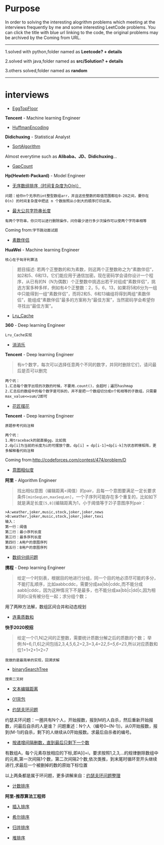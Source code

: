 # Purpose
In order to solving the interesting alogrithm problems which meeting at the interviews frequently by me and some interesting LeetCode problems.
You can click the title with blue url linking to the code, the original problems may be archived by the Coming from URL.

****

1.solved with python,folder named as **Leetcode? + details**

2.solved with java,folder named as **src/Solution? + details**

3.others solved,folder named as **random**
****

# interviews 
- [EggTopFloor](random/EggTopFloor.py)

**Tencent** - Machine learning Engineer
- [HuffmanEncoding](random/HuffmanEncoding.py)

**Didichuxing** -  Statistical Analyst
-  [SortAlgorithm](random/SortMethod.py)

Almost everytime such as **Alibaba、JD、Didichuxing**...
- [GapCount](random/GapCount.py)

**Hp(Hewlett-Packard)** - Model Engineer
- [无序数组排序（时间复杂度为O(n)）](random/无序数组排序（时间复杂度为O(n)）.py)

```
问题：给你n个无序的int整型数组arr，并且这些整数的取值范围都在0-20之间，要你在 O(n) 的时间复杂度中把这 n 个数按照从小到大的顺序打印出来。
```
- [最大公共字符串长度](random/最大公共字符串长度.py)

`有两个字符串，你只可以进行删除操作，问你最少进行多少次操作可以使两个字符串相等`

Coming from:`字节跳动面试题`

- [素数伴侣](random/素数伴侣.py)

**HuaWei** - Machine learning Engineer

```核心在于匈牙利算法```

>题目描述:
若两个正整数的和为素数，则这两个正整数称之为“素数伴侣”，如2和5、6和13，它们能应用于通信加密。现在密码学会请你设计一个程序，从已有的N（N为偶数）个正整数中挑选出若干对组成“素数伴侣”，挑选方案多种多样，例如有4个正整数：2，5，6，13，如果将5和6分为一组中只能得到一组“素数伴侣”，而将2和5、6和13编组将得到两组“素数伴侣”，能组成“素数伴侣”最多的方案称为“最佳方案”，当然密码学会希望你寻找出“最佳方案”。

- [Lru_Cache](random/Lru_Cache.py)

**360** - Deep learning Engineer

```Lru_Cache实现```

- [消消乐](random/消消乐.py)

**Tencent** - Deep learning Engineer

>有n个数字，每次可以选择任意两个不同的数字，并同时删除它们，请问最后是否可以删完

```
两个坑：
1.汇总每个数字出现的次数的时候，不要用.count()，会超时；遍历hashmap
2.汇总后的数组中的每个数字是可拆的，并不是把一个数组切分成n个和相等的子数组，只需要max_value<=sum/2即可
```

- [花匠摆花](random/花匠摆花.py)

**Tencent** - Deep learning Engineer

```
原题参考代码注释
```
```
两个坑：
1.用traceback的就直接gg，比如我
2.dp[i]为当前的长度为i的可摆放个数，dp[i] = dp[i-1]+dp[i-k]为状态转移矩阵，更多解释看代码注释
```

Coming from:http://codeforces.com/contest/474/problem/D

- [意图相似度](random/意图相似度.py)

**阿里** - Algorithm Engineer

>找出相似意图（编辑距离<阈值）的pair，且每一个意图要满足一定长要求条件`[minSeqLen,maxSeqLen]`，一个子序列可能存在多个重复的，比如如下就是满足长度`[5,8]`(编辑距离为1，小于阈值等于2)子意图序列pair：
```
>A:weather,joker,music,stock,joker,joker,news
>B:weather,joker,music,stock,joker,joker,texi
输入：
第一行：阈值
第二行：最小序列长度
第三行：最多序列长度
第四行：A用户的意图序列
第五行：B用户的意图序列
```

- [数组分组问题](random/数组分组问题.py)

**携程** - Deep learning Engineer

>给定一个时刻表，根据目的地进行分组，同一个目的地必须尽可能的多分，不能打乱顺序，比如aabbcddc，需要分成aa|bb|cddc,而不能分成aabb|cddc，因为这种情况下不是最多，也不能分成aa|bb|c|dd|c,因为相同的c没有被分在一起；求分组个数；

用了两种方法解，数组区间合并和动态规划

- [连乘质数和](random/连乘质数和.py)

**快手2020校招**

>给定一个(1,N]之间的正整数，需要统计质数分解之后的质数的个数；
>举例:N=6,(1,6]之间包括2,3,4,5,6,2=2,3=3,4=2*2,5=5,6=2*3,所以对应质数和位1+1+2+1+2=7

```我做的是最简单的实现，回溯求解```

- [binarySearchTree](random/binarySearchTree.py)

`搜索二叉树`

- [文本编辑距离](random/文本编辑距离.py)

- [01背包](random/01背包.py)

- [约瑟夫环问题](random/约瑟夫环问题.py)

约瑟夫环问题：一圈共有N个人，开始报数，报到M的人自杀，然后重新开始报数，问最后自杀的人是谁？
问题重述：N个人（编号0~(N-1))，从0开始报数，报到(M-1)的自杀，剩下的人继续从0开始报数。求最后自杀者的编号。

- [按递增间隔删数，直到最后只剩下一个数](random/递增间隔删数.py)

有数组A，每个元素存放相应的下标,即A[i]=i，要求按照1,2,3,...的规律删除数组中的元素,第一次间隔1个数，第二次间隔2个数,依次类推，到末尾时循环至开头继续进行,求最后一个被删掉的数的原始下标位置

以上两条都是属于环问题，更多讲解来自：[约瑟夫环问题整理](http://www.shataowei.com/2019/10/20/约瑟夫环问题整理/)

- [计数排序](random/计数排序.py)

**阿里-推荐算法工程师**

- [插入排序](random/插入排序.py)

- [希尔排序](random/希尔排序.py)

- [归并排序](random/归并排序.py)

- [堆排序](random/堆排序.py)
